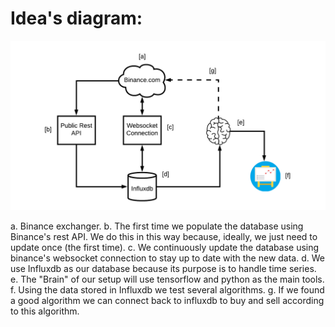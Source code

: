 # Idea's diagram:
![title](data/images/general_diagram.png)

 a. Binance exchanger.
 b. The first time we populate the database using Binance's rest API. We do this in this way because, ideally, we just need to update once (the first time).
 c. We continuously update the database using binance's websocket connection to stay up to date with the new data.
 d. We use Influxdb as our database because its purpose is to handle time series. 
 e. The "Brain" of our setup will use tensorflow and python as the main tools.
 f. Using the data stored in Influxdb we test several algorithms. 
 g. If we found a good algorithm we can connect back to influxdb to buy and sell according to this algorithm.    


